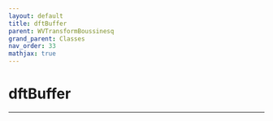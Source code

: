 ```yaml
---
layout: default
title: dftBuffer
parent: WVTransformBoussinesq
grand_parent: Classes
nav_order: 33
mathjax: true
---
```


#  dftBuffer




---

